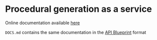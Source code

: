 # Procedural generation as a service

Online documentation available [here](http://docs.procedural.apiary.io)

`DOCS.md` contains the same documentation in the [API Blueprint](https://apiblueprint.org/) format
